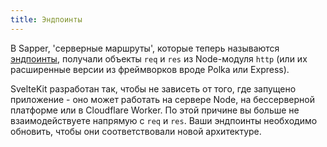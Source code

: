 ```yaml
---
title: Эндпоинты
---
```


В Sapper, 'серверные маршруты', которые теперь называются [эндпоинты](/docs#marshruty-endpointy), получали объекты `req` и `res` из Node-модуля `http` (или их расширенные версии из фреймворков вроде Polka или Express).

SvelteKit разработан так, чтобы не зависеть от того, где запущено приложение - оно может работать на сервере Node, на бессерверной платформе или в Cloudflare Worker. По этой причине вы больше не взаимодействуете напрямую с `req` и `res`. Ваши эндпоинты необходимо обновить, чтобы они соответствовали новой архитектуре.